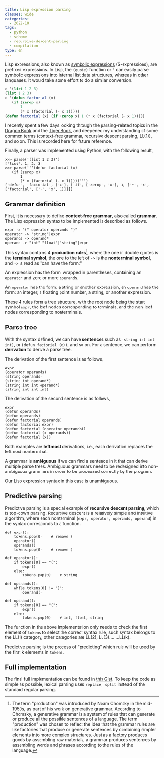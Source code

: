 ```yaml
---
title: Lisp expression parsing
classes: wide
categories:
  - 2022-10
tags:
  - python
  - scheme
  - recursive-descent-parsing
  - compilation
type: en
---
```


Lisp expressions, also known as [symbolic expressions](https://en.wikipedia.org/wiki/S-expression) (S-expressions), are prefixed expressions. In Lisp, the `(quote)` function or `'` can easily parse symbolic expressions into internal list data structures, whereas in other languages, it would take some effort to do a similar conversion.

```lisp
> '(list 1 2 3)
(list 1 2 3)
> '(defun factorial (x)
   (if (zerop x)
       1
       (* x (factorial (- x 1)))))
(defun factorial (x) (if (zerop x) 1 (* x (factorial (- x 1)))))
```

I recently spent a few days looking through the parsing-related topics in the [Dragon Book](https://www.amazon.com/Compilers-Principles-Techniques-Tools-2nd/dp/0321486811) and the [Tiger Book](https://www.amazon.com/Modern-Compiler-Implement-Andrew-Appel/dp/0521607655), and deepened my understanding of some common terms (context-free grammar, recursive descent parsing, LL(1)), and so on. This is recorded here for future reference.

Finally, a parser was implemented using Python, with the following result,

```
>>> parse('(list 1 2 3)')
['list', 1, 2, 3]
>>> parse('''(defun factorial (x)
   (if (zerop x)
       1
       (* x (factorial (- x 1)))))''')
['defun', 'factorial', ['x'], ['if', ['zerop', 'x'], 1, ['*', 'x', ['factorial', ['-', 'x', 1]]]]]
```

## Grammar definition

First, it is necessary to define **context-free grammar**, also called **grammar**. The Lisp expression syntax to be implemented is described as follows.

```
expr -> "(" operator operands ")"
operator -> "string"|expr
operands -> operand*
operand -> "int"|"float"|"string"|expr
```

This syntax contains 4 **production rules**[^1], where the one in double quotes is the **terminal symbol**, the one to the left of `->` is the **nonterminal symbol**, and `->` is read as "can have the form:".

An expression has the form: wrapped in parentheses, containing an `operator` and zero or more `operand`s.

An `operator` has the form: a string or another expression; an `operand` has the form: an integer, a floating point number, a string, or another expression.

These 4 rules form a tree structure, with the root node being the start symbol `expr`, the leaf nodes corresponding to terminals, and the non-leaf nodes corresponding to nonterminals.


## Parse tree

With the syntax defined, we can have **sentences** such as `(string int int int)`, or `(defun factorial (x))`, and so on. For a sentence, we can perform **derivation** to derive a parse tree.

The derivation of the first sentence is as follows,

```
expr
(operator operands)
(string operands)
(string int operand*)
(string int int operand*)
(string int int int)
```

The derivation of the second sentence is as follows,

```
expr
(defun operands)
(defun operands)
(defun factorial operands)
(defun factorial expr)
(defun factorial (operator operands))
(defun factorial (x operands))
(defun factorial (x))
```

Both examples are **leftmost** derivations, i.e., each derivation replaces the leftmost nonterminal.

A grammar is **ambiguous** if we can find a sentence in it that can derive multiple parse trees. Ambiguous grammars need to be redesigned into non-ambiguous grammars in order to be processed correctly by the program.

Our Lisp expression syntax in this case is unambiguous.

## Predictive parsing

Predictive parsing is a special example of **recursive descent parsing**, which is top-down parsing. Recursive descent is a relatively simple and intuitive algorithm, where each nonterminal (`expr, operator, operands, operand`) in the syntax corresponds to a function.

```
def expr():
    tokens.pop(0)    # remove (
    operator()
    operands()
    tokens.pop(0)    # remove )

def operator():
    if tokens[0] == "(":
        expr()
    else:
        tokens.pop(0)    # string

def operands():
    while tokens[0] != ")":
        operand()

def operand():
    if tokens[0] == "(":
        expr()
    else:
        tokens.pop(0)    # int, float, string
```

The function in the above implementation only needs to check the first element of `tokens` to select the correct syntax rule, such syntax belongs to the LL(1) category, other categories are LL(2), LL(3).... ...LL(k).

Predictive parsing is the process of "predicting" which rule will be used by the first k elements in `tokens`.

## Full implementation

The final full implementation can be found in [this Gist](https://gist.github.com/xiez/4551065f3168f9d1276ab9e0771313d6). To keep the code as simple as possible, lexical parsing uses `replace, split` instead of the standard regular parsing.

[^1]: The term "production" was introduced by Noam Chomsky in the mid-1950s, as part of his work on generative grammar. According to Chomsky, a generative grammar is a system of rules that can generate or produce all the possible sentences of a language. The term "production" was chosen to reflect the idea that the grammar rules are like factories that produce or generate sentences by combining simpler elements into more complex structures. Just as a factory produces goods by assembling raw materials, a grammar produces sentences by assembling words and phrases according to the rules of the language.
